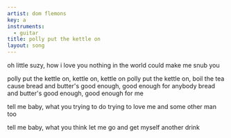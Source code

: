 ```yaml
---
artist: dom flemons
key: a
instruments:
  - guitar
title: polly put the kettle on
layout: song
---
```

oh little suzy, how i love you
nothing in the world could make me snub you

polly put the kettle on, kettle on, kettle on
polly put the kettle on, boil the tea cause
bread and butter's good enough, good enough for anybody
bread and butter's good enough, good enough for me

tell me baby, what you trying to do
trying to love me and some other man too

tell me baby, what you think
let me go and get myself another drink